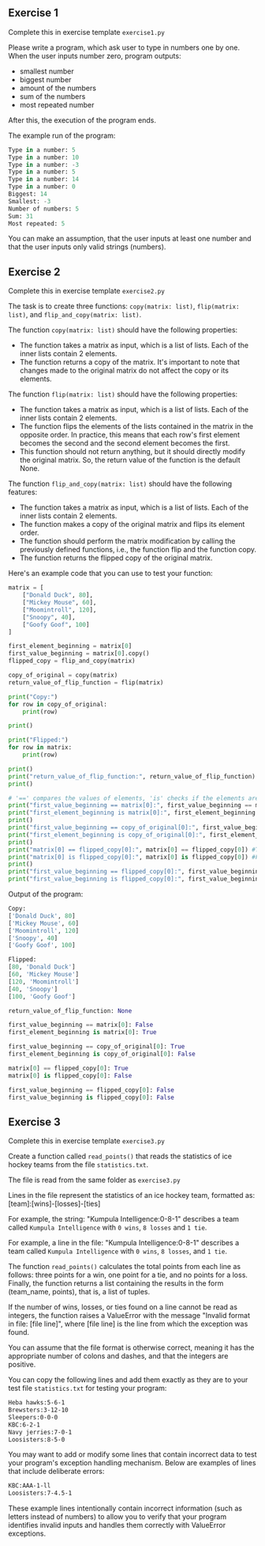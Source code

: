 ## Exercise 1
Complete this in exercise template `exercise1.py`

Please write a program, which ask user to type in numbers one by one. When the user inputs number zero, program outputs:

- smallest number
- biggest number
- amount of the numbers
- sum of the numbers
- most repeated number

After this, the execution of the program ends.

The example run of the program:
```python
Type in a number: 5
Type in a number: 10
Type in a number: -3
Type in a number: 5
Type in a number: 14
Type in a number: 0
Biggest: 14
Smallest: -3
Number of numbers: 5
Sum: 31
Most repeated: 5
```
You can make an assumption, that the user inputs at least one number and that the user inputs only valid strings (numbers).

## Exercise 2
Complete this in exercise template `exercise2.py`

The task is to create three functions: `copy(matrix: list)`, `flip(matrix: list)`, and `flip_and_copy(matrix: list)`.

The function `copy(matrix: list)` should have the following properties:

- The function takes a matrix as input, which is a list of lists. Each of the inner lists contain 2 elements.
- The function returns a copy of the matrix. It's important to note that changes made to the original matrix do not affect the copy or its elements.

The function `flip(matrix: list)` should have the following properties:

- The function takes a matrix as input, which is a list of lists. Each of the inner lists contain 2 elements.
- The function flips the elements of the lists contained in the matrix in the opposite order. In practice, this means that each row's first element becomes the second and the second element becomes the first.
- This function should not return anything, but it should directly modify the original matrix. So, the return value of the function is the default None.

The function `flip_and_copy(matrix: list)` should have the following features:

- The function takes a matrix as input, which is a list of lists. Each of the inner lists contain 2 elements.
- The function makes a copy of the original matrix and flips its element order.
- The function should perform the matrix modification by calling the previously defined functions, i.e., the function flip and the function copy.
- The function returns the flipped copy of the original matrix.

Here's an example code that you can use to test your function:

```python
matrix = [
    ["Donald Duck", 80],
    ["Mickey Mouse", 60],
    ["Moomintroll", 120],
    ["Snoopy", 40],
    ["Goofy Goof", 100]
]

first_element_beginning = matrix[0]
first_value_beginning = matrix[0].copy()
flipped_copy = flip_and_copy(matrix)

copy_of_original = copy(matrix)
return_value_of_flip_function = flip(matrix)

print("Copy:")
for row in copy_of_original:
    print(row)

print()

print("Flipped:")
for row in matrix:
    print(row)

print()
print("return_value_of_flip_function:", return_value_of_flip_function)
print()

# '==' compares the values of elements, 'is' checks if the elements are the same
print("first_value_beginning == matrix[0]:", first_value_beginning == matrix[0]) #False
print("first_element_beginning is matrix[0]:", first_element_beginning is matrix[0]) #True
print()
print("first_value_beginning == copy_of_original[0]:", first_value_beginning == copy_of_original[0]) #True
print("first_element_beginning is copy_of_original[0]:", first_element_beginning is copy_of_original[0]) #False
print()
print("matrix[0] == flipped_copy[0]:", matrix[0] == flipped_copy[0]) #True
print("matrix[0] is flipped_copy[0]:", matrix[0] is flipped_copy[0]) #False
print()
print("first_value_beginning == flipped_copy[0]:", first_value_beginning == flipped_copy[0]) #False
print("first_value_beginning is flipped_copy[0]:", first_value_beginning is flipped_copy[0]) #False
```

Output of the program:
```python
Copy:
['Donald Duck', 80]
['Mickey Mouse', 60]
['Moomintroll', 120]
['Snoopy', 40]
['Goofy Goof', 100]

Flipped:
[80, 'Donald Duck']
[60, 'Mickey Mouse']
[120, 'Moomintroll']
[40, 'Snoopy']
[100, 'Goofy Goof']

return_value_of_flip_function: None

first_value_beginning == matrix[0]: False
first_element_beginning is matrix[0]: True

first_value_beginning == copy_of_original[0]: True
first_element_beginning is copy_of_original[0]: False

matrix[0] == flipped_copy[0]: True
matrix[0] is flipped_copy[0]: False

first_value_beginning == flipped_copy[0]: False
first_value_beginning is flipped_copy[0]: False
```

## Exercise 3

Complete this in exercise template `exercise3.py`

Create a function called `read_points()` that reads the statistics of ice hockey teams from the file `statistics.txt`.

The file is read from the same folder as `exercise3.py`

Lines in the file represent the statistics of an ice hockey team, formatted as: [team]:[wins]-[losses]-[ties]

For example, the string: "Kumpula Intelligence:0-8-1" describes a team called `Kumpula Intelligence` with `0 wins`, `8 losses` and `1 tie`.

For example, a line in the file: "Kumpula Intelligence:0-8-1" describes a team called `Kumpula Intelligence` with `0 wins`, `8 losses`, and `1 tie`.

The function `read_points()` calculates the total points from each line as follows: three points for a win, one point for a tie, and no points for a loss. Finally, the function returns a list containing the results in the form (team_name, points), that is, a list of tuples.

If the number of wins, losses, or ties found on a line cannot be read as integers, the function raises a ValueError with the message "Invalid format in file: [file line]", where [file line] is the line from which the exception was found.

You can assume that the file format is otherwise correct, meaning it has the appropriate number of colons and dashes, and that the integers are positive.

You can copy the following lines and add them exactly as they are to your test file `statistics.txt` for testing your program:

```txt
Heba hawks:5-6-1
Brewsters:3-12-10
Sleepers:0-0-0
KBC:6-2-1
Navy jerries:7-0-1
Loosisters:8-5-0
```
You may want to add or modify some lines that contain incorrect data to test your program's exception handling mechanism. Below are examples of lines that include deliberate errors:

```txt
KBC:AAA-1-ll
Loosisters:7-4.5-1
```
These example lines intentionally contain incorrect information (such as letters instead of numbers) to allow you to verify that your program identifies invalid inputs and handles them correctly with ValueError exceptions.